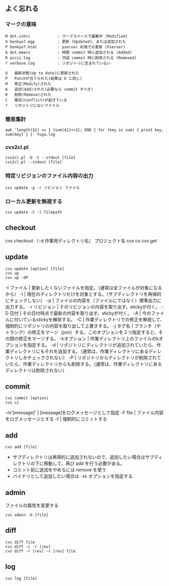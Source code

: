 ## よく忘れる
### マークの意味

```
M dot.cshrc            : ワークスペースで編集中 (Modified)
U benkyo7.mgp          : 更新 (Updated)、または追加された
P benkyo7.html         : pserver 利用での更新 (Pserver)
A dot.emacs            : 時間 commit 時に追加される (Added)
R ascii.log            : 次回 commit 時に削除される (Removed) 
? verbose.log          : リポジトリに含まれていない

U	最新状態(Up to date)に更新された
P	Patchが当てられた(結果は U と同じ)
M	修正(Modify)された
A	追加(Add)された(必要なら commit すべき)
R	削除(Remove)された
C	衝突(Conflict)が起きている
?	リポジトリにないファイル
```

### 簡易集計

```
awk 'length($1) == 1 {sum[$1]+=1}; END { for (key in sum) { print key,  sum[key] } }' fuga.log
```

### cvs2cl.pl
```
cvs2cl.pl -b -t --stdout [file]
cvs2cl.pl --stdout [file]
```

### 特定リビジョンのファイル内容の出力
```
cvs update -p -r リビジョン ファイル
```

### ローカル更新を無視する
```
cvs update -C -l filepath
```

## checkout
cvs checkout 〔-d 作業用ディレクトリ名〕 プロジェクト名
cvs co
cvs get

## update
```
cvs update [option] [file]
cvs up
cvs up -dP
```

-I ファイル   | 更新したくないファイルを指定。（通常は全ファイルが対象になるから）
-l            | 現在のディレクトリだけを対象とする。（サブディレクトリを再帰的にチェックしない）
-p            | ファイルの内容を（ファイルにではなく）標準出力に出力する。
-r リビジョン | そのリビジョンの内容を取り出す。stickyが付く。
-D 日付       | その日付時点で最新の内容を取り出す。stickyが付く。
-A            | 今のファイルに付いているstickyを解除する。
-C            | 作業ディレクトリでの修正を無視して、強制的にリポジトリの内容を取り出して上書きする。
-j タグ名     | ブランチ（やトランク）の修正をマージ（join）する。このオプションを２つ指定すると、その間の修正をマージする。
-kオプション  | 作業ディレクトリ上のファイルのkオプションを指定する。
-d            | リポジトリにディレクトリが追加されていたら、作業ディレクトリにもそれを追加する。（通常は、作業ディレクトリにあるディレクトリしかチェックされない）
-P            | リポジトリからディレクトリが削除されていたら、作業ディレクトリからも削除する。（通常は、作業ディレクトリにあるディレクトリは削除されない）

## commit

```
cvs commit [option]
cvs ci
```
-m'[message]' | [message]をログメッセージとして指定
-F file       | ファイル内容をログメッセージとする
-f            | 強制的にコミットする

## add

```
cvs add [file]
```

- サブディレクトリは再帰的に追加されないので、追加したい場合はサブディレクトリの下に移動して、再び add を行う必要がある。
- コミット前に追加をやめるには remove を使う
- バイナリとして追加したい場合は `-kb` オプションを指定する

## admin
ファイルの属性を変更する

```
cvs admin -b [file]
```

## diff

```
cvs diff file
cvs diff -c -r [rev]
cvs diff -r [rev] -r [rev] file
```

## log
```
cvs log [file]
```

